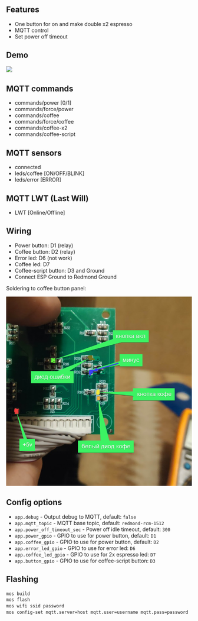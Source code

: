 ## Features
- One button for on and make double x2 espresso
- MQTT control
- Set power off timeout

## Demo
[![](https://img.youtube.com/vi/kQxe32HY0Xw/0.jpg)](https://www.youtube.com/watch?v=kQxe32HY0Xw)

## MQTT commands
- commands/power [0/1]
- commands/force/power
- commands/coffee
- commands/force/coffee
- commands/coffee-x2
- commands/coffee-script

## MQTT sensors
- connected
- leds/coffee [ON/OFF/BLINK]
- leds/error [ERROR]

## MQTT LWT (Last Will)
- LWT [Online/Offline]

## Wiring
- Power button: D1 (relay)
- Coffee button: D2 (relay)
- Error led: D6 (not work)
- Coffee led: D7
- Coffee-script button: D3 and Ground
- Connect ESP Ground to Redmond Ground

Soldering to coffee button panel:

![](/assets/wiring.png)

## Config options
- `app.debug` - Output debug to MQTT, default: `false`
- `app.mqtt_topic` - MQTT base topic, default: `redmond-rcm-1512`
- `app.power_off_timeout_sec` - Power off idle timeout, default: `300`
- `app.power_gpio` - GPIO to use for power button, default: `D1`
- `app.coffee_gpio` - GPIO to use for power button, default: `D2`
- `app.error_led_gpio` - GPIO to use for error led: `D6`
- `app.coffee_led_gpio` - GPIO to use for 2x espresso led: `D7`
- `app.button_gpio` - GPIO to use for coffee-script button: `D3`

## Flashing
``` sh
mos build
mos flash
mos wifi ssid password
mos config-set mqtt.server=host mqtt.user=username mqtt.pass=password
```

